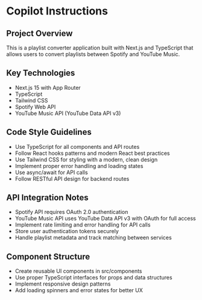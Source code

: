 # Copilot Instructions

<!-- Use this file to provide workspace-specific custom instructions to Copilot. For more details, visit https://code.visualstudio.com/docs/copilot/copilot-customization#_use-a-githubcopilotinstructionsmd-file -->

## Project Overview
This is a playlist converter application built with Next.js and TypeScript that allows users to convert playlists between Spotify and YouTube Music.

## Key Technologies
- Next.js 15 with App Router
- TypeScript
- Tailwind CSS
- Spotify Web API
- YouTube Music API (YouTube Data API v3)

## Code Style Guidelines
- Use TypeScript for all components and API routes
- Follow React hooks patterns and modern React best practices
- Use Tailwind CSS for styling with a modern, clean design
- Implement proper error handling and loading states
- Use async/await for API calls
- Follow RESTful API design for backend routes

## API Integration Notes
- Spotify API requires OAuth 2.0 authentication
- YouTube Music API uses YouTube Data API v3 with OAuth for full access
- Implement rate limiting and error handling for API calls
- Store user authentication tokens securely
- Handle playlist metadata and track matching between services

## Component Structure
- Create reusable UI components in src/components
- Use proper TypeScript interfaces for props and data structures
- Implement responsive design patterns
- Add loading spinners and error states for better UX
